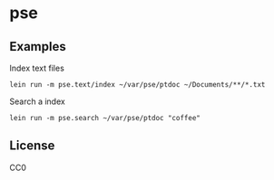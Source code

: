 # pse

## Examples

Index text files

    lein run -m pse.text/index ~/var/pse/ptdoc ~/Documents/**/*.txt

Search a index

    lein run -m pse.search ~/var/pse/ptdoc "coffee"

## License

CC0
